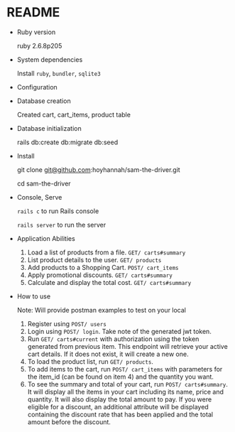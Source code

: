 # README

* Ruby version

    ruby 2.6.8p205

* System dependencies

    Install `ruby`, `bundler`, `sqlite3`

* Configuration

* Database creation

    Created cart, cart_items, product table

* Database initialization

    rails db:create db:migrate db:seed

* Install

    git clone git@github.com:hoyhannah/sam-the-driver.git

    cd sam-the-driver

* Console, Serve

    `rails c` to run Rails console

    `rails server` to run the server

* Application Abilities

  1. Load a list of products from a file.
        `GET/ carts#summary`
  2. List product details to the user.
        `GET/ products`
  3. Add products to a Shopping Cart.
        `POST/ cart_items`
  4. Apply promotional discounts.
        `GET/ carts#summary`
  5. Calculate and display the total cost.
        `GET/ carts#summary`

* How to use

  Note: Will provide postman examples to test on your local

  1. Register using `POST/ users`
  2. Login using `POST/ login`. Take note of the generated jwt token.
  3. Run `GET/ carts#current` with authorization using the token generated from previous item. This endpoint will retrieve your active cart details. If it does not exist, it will create a new one.
  4. To load the product list, run `GET/ products`.
  5. To add items to the cart, run `POST/ cart_items` with parameters for the item_id (can be found on item 4) and the quantity you want.
  6. To see the summary and total of your cart, run `POST/ carts#summary`. It will display all the items in your cart including its name, price and quantity.
    It will also display the total amount to pay. If you were eligible for a discount, an additional attribute will be displayed containing the discount rate that has been applied and the total amount before the discount.
